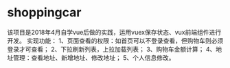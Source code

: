 # shoppingcar
该项目是2018年4月自学vue后做的实践，运用vuex保存状态、vux前端组件进行开发。
实现功能：
1、页面查看的权限：如首页可以不登录查看，但购物车则必须登录才可查看；
2、下拉刷新列表，上拉加载列表；
3、购物车金额计算；
4、地址管理：查看地址、新增地址、修改地址；
5、个人信息修改。
